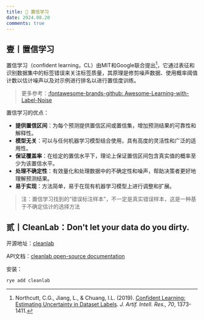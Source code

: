 ```yaml
---
title: 🍁 置信学习
date: 2024.08.20
comments: true
---
```



## 壹丨置信学习

置信学习（confident learning，CL）由MIT和Google联合提出[^1]，它通过表征和识别数据集中的标签错误来关注标签质量，其原理是修剪噪声数据、使用概率阈值计数以估计噪声以及对示例进行排名以进行置信度训练。

> 更多参考：[:fontawesome-brands-github: Awesome-Learning-with-Label-Noise](https://github.com/subeeshvasu/Awesome-Learning-with-Label-Noise)

置信学习的优点：

* **提供置信区间**：为每个预测提供置信区间或置信集，增加预测结果的可靠性和解释性。
* **模型无关**：可以与任何机器学习模型结合使用，具有高度的灵活性和广泛的适用性。
* **保证覆盖率**：在给定的置信水平下，理论上保证置信区间包含真实值的概率至少为该置信水平。
* **处理不确定性**：有效量化和处理数据中的不确定性和噪声，帮助决策者更好地理解预测结果。
* **易于实现**：方法简单，易于在现有机器学习模型上进行调整和扩展。

> 注：置信学习找到的“错误标注样本”，不一定是真实错误样本，这是一种基于不确定估计的选择方法

## 贰丨CleanLab：Don't let your data do you dirty.

开源地址：[cleanlab](https://github.com/cleanlab/cleanlab)

API文档：[cleanlab open-source documentation](https://docs.cleanlab.ai/stable/index.html)

安装：

```bash
rye add cleanlab
```


[^1]: Northcutt, C.G., Jiang, L., & Chuang, I.L. (2019). [Confident Learning: Estimating Uncertainty in Dataset Labels](https://arxiv.org/abs/1911.00068). *J. Artif. Intell. Res., 70*, 1373-1411.